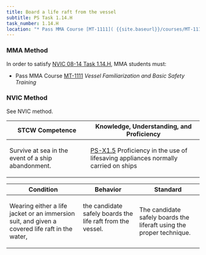 ```yaml
---
title: Board a life raft from the vessel
subtitle: PS Task 1.14.H 
task_number: 1.14.H
location: "* Pass MMA Course [MT-1111]( {{site.baseurl}}/courses/MT-1111) *Vessel Familiarization and Basic Safety Training*" 
---
```



### MMA Method

In order to satisfy  [NVIC 08-14  Task  1.14.H]({{site.baseurl}}/assets/images/nvic-08-14.pdf), MMA students must:

* Pass MMA Course [MT-1111]( {{site.baseurl}}/courses/MT-1111) *Vessel Familiarization and Basic Safety Training*


### NVIC Method

<a onclick="togglevisibility('nvic_methods')" >See NVIC method.</a>

<div id='nvic_methods' class='hide'>

<table>
<thead>
<tr>
<th class='forty'> STCW Competence </th>
<th class='sixty'> Knowledge, Understanding, and Proficiency </th>
</tr>
</thead>




<tbody>
<tr><td markdown='1'>

Survive at sea in the event of a ship abandonment.

</td><td markdown='1'>

[PS-X1.5](../../tables/611.html#PS-X1.5) Proficiency in the use of lifesaving appliances normally carried on ships

</td></tr>


</tbody>
</table>


<table>
<thead>
<tr><th class='twenty'>  Condition </th><th class='twenty'> Behavior </th><th  class='sixty'>Standard </th></tr>
</thead>
<tbody >



<tr><td markdown='1'>

Wearing either a life jacket or an immersion suit, and given a covered life raft in the water,

</td><td markdown='1'>

the candidate safely boards the life raft from the vessel.

<br>

<div class="tooltip">
<span class="tooltiptext">
</span>
</div>


</td><td markdown='1'>

The candidate safely boards the liferaft using the proper technique.

</td></tr>
</tbody>
</table>
</div>
